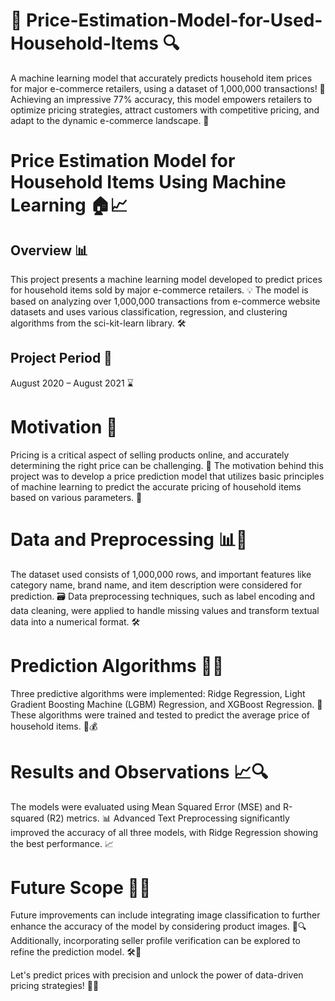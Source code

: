# 🔮 Price-Estimation-Model-for-Used-Household-Items 🔍
A machine learning model that accurately predicts household item prices for major e-commerce retailers, using a dataset of 1,000,000 transactions! 💸 Achieving an impressive 77% accuracy, this model empowers retailers to optimize pricing strategies, attract customers with competitive pricing, and adapt to the dynamic e-commerce landscape. 🚀

# Price Estimation Model for Household Items Using Machine Learning 🏠📈
## Overview 📊
This project presents a machine learning model developed to predict prices for household items sold by major e-commerce retailers. 💡
The model is based on analyzing over 1,000,000 transactions from e-commerce website datasets and uses various classification, regression, and clustering algorithms from the sci-kit-learn library. 🛠️

## Project Period 📅
August 2020 – August 2021 ⌛

# Motivation 🌟
Pricing is a critical aspect of selling products online, and accurately determining the right price can be challenging. 💼
The motivation behind this project was to develop a price prediction model that utilizes basic principles of machine learning to predict the accurate pricing of household items based on various parameters. 🎯

# Data and Preprocessing 📊🔄
The dataset used consists of 1,000,000 rows, and important features like category name, brand name, and item description were considered for prediction. 🗃️
Data preprocessing techniques, such as label encoding and data cleaning, were applied to handle missing values and transform textual data into a numerical format. 🛠️

# Prediction Algorithms 🧠🔮
Three predictive algorithms were implemented: Ridge Regression, Light Gradient Boosting Machine (LGBM) Regression, and XGBoost Regression. 🤖
These algorithms were trained and tested to predict the average price of household items. 🎯💰

# Results and Observations 📈🔍
The models were evaluated using Mean Squared Error (MSE) and R-squared (R2) metrics. 📊
Advanced Text Preprocessing significantly improved the accuracy of all three models, with Ridge Regression showing the best performance. 📈

# Future Scope 🚀🔮
Future improvements can include integrating image classification to further enhance the accuracy of the model by considering product images. 📸🔍
Additionally, incorporating seller profile verification can be explored to refine the prediction model. 🛠️🤝

Let's predict prices with precision and unlock the power of data-driven pricing strategies! 💪💼
